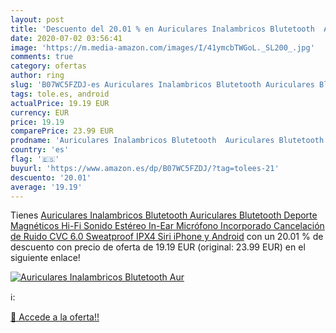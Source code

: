 ```yaml
---
layout: post
title: 'Descuento del 20.01 % en Auriculares Inalambricos Blutetooth  Aur'
date: 2020-07-02 03:56:41
image: 'https://m.media-amazon.com/images/I/41ymcbTWGoL._SL200_.jpg'
comments: true
category: ofertas
author: ring
slug: 'B07WC5FZDJ-es Auriculares Inalambricos Blutetooth Auriculares Blutetooth...'
tags: tole.es, android
actualPrice: 19.19 EUR
currency: EUR
price: 19.19
comparePrice: 23.99 EUR
prodname: 'Auriculares Inalambricos Blutetooth  Auriculares Blutetooth Deporte Magnéticos Hi-Fi Sonido Estéreo In-Ear Micrófono Incorporado Cancelación de Ruido CVC 6.0 Sweatproof IPX4 Siri iPhone y Android'
country: 'es'
flag: '🇪🇸'
buyurl: 'https://www.amazon.es/dp/B07WC5FZDJ/?tag=tolees-21'
descuento: '20.01'
average: '19.19'
---
```


Tienes [Auriculares Inalambricos Blutetooth  Auriculares Blutetooth Deporte Magnéticos Hi-Fi Sonido Estéreo In-Ear Micrófono Incorporado Cancelación de Ruido CVC 6.0 Sweatproof IPX4 Siri iPhone y Android](https://www.amazon.es/dp/B07WC5FZDJ/?tag=tolees-21) con un 20.01 % de descuento con precio de oferta de 19.19 EUR (original: 23.99 EUR) en el siguiente enlace!

[![Auriculares Inalambricos Blutetooth  Aur](https://m.media-amazon.com/images/I/41ymcbTWGoL._SL200_.jpg)](https://www.amazon.es/dp/B07WC5FZDJ/?tag=tolees-21)

ℹ️:


[🛒 Accede a la oferta!!](https://www.amazon.es/dp/B07WC5FZDJ/?tag=tolees-21)
